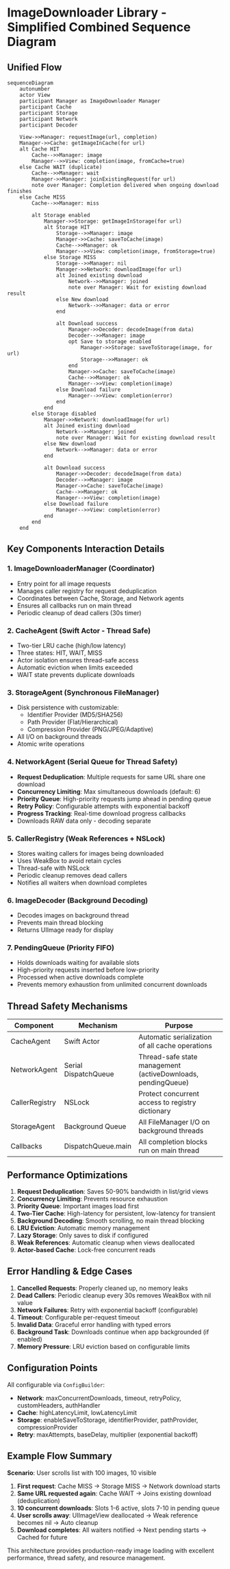 # ImageDownloader Library - Simplified Combined Sequence Diagram

## Unified Flow 

```mermaid
sequenceDiagram
    autonumber
    actor View
    participant Manager as ImageDownloader Manager
    participant Cache
    participant Storage
    participant Network
    participant Decoder

    View->>Manager: requestImage(url, completion)
    Manager->>Cache: getImageInCache(for url)
    alt Cache HIT
        Cache-->>Manager: image
        Manager-->>View: completion(image, fromCache=true)
    else Cache WAIT (duplicate)
        Cache-->>Manager: wait
        Manager->>Manager: joinExistingRequest(for url)
        note over Manager: Completion delivered when ongoing download finishes
    else Cache MISS
        Cache-->>Manager: miss

        alt Storage enabled
            Manager->>Storage: getImageInStorage(for url)
            alt Storage HIT
                Storage-->>Manager: image
                Manager->>Cache: saveToCache(image)
                Cache-->>Manager: ok
                Manager-->>View: completion(image, fromStorage=true)
            else Storage MISS
                Storage-->>Manager: nil
                Manager->>Network: downloadImage(for url)
                alt Joined existing download
                    Network-->>Manager: joined
                    note over Manager: Wait for existing download result
                else New download
                    Network-->>Manager: data or error
                end

                alt Download success
                    Manager->>Decoder: decodeImage(from data)
                    Decoder-->>Manager: image
                    opt Save to storage enabled
                        Manager->>Storage: saveToStorage(image, for url)
                        Storage-->>Manager: ok
                    end
                    Manager->>Cache: saveToCache(image)
                    Cache-->>Manager: ok
                    Manager-->>View: completion(image)
                else Download failure
                    Manager-->>View: completion(error)
                end
            end
        else Storage disabled
            Manager->>Network: downloadImage(for url)
            alt Joined existing download
                Network-->>Manager: joined
                note over Manager: Wait for existing download result
            else New download
                Network-->>Manager: data or error
            end

            alt Download success
                Manager->>Decoder: decodeImage(from data)
                Decoder-->>Manager: image
                Manager->>Cache: saveToCache(image)
                Cache-->>Manager: ok
                Manager-->>View: completion(image)
            else Download failure
                Manager-->>View: completion(error)
            end
        end
    end
```

## Key Components Interaction Details

### 1. **ImageDownloaderManager** (Coordinator)
- Entry point for all image requests
- Manages caller registry for request deduplication
- Coordinates between Cache, Storage, and Network agents
- Ensures all callbacks run on main thread
- Periodic cleanup of dead callers (30s timer)

### 2. **CacheAgent** (Swift Actor - Thread Safe)
- Two-tier LRU cache (high/low latency)
- Three states: HIT, WAIT, MISS
- Actor isolation ensures thread-safe access
- Automatic eviction when limits exceeded
- WAIT state prevents duplicate downloads

### 3. **StorageAgent** (Synchronous FileManager)
- Disk persistence with customizable:
  - Identifier Provider (MD5/SHA256)
  - Path Provider (Flat/Hierarchical)
  - Compression Provider (PNG/JPEG/Adaptive)
- All I/O on background threads
- Atomic write operations

### 4. **NetworkAgent** (Serial Queue for Thread Safety)
- **Request Deduplication**: Multiple requests for same URL share one download
- **Concurrency Limiting**: Max simultaneous downloads (default: 6)
- **Priority Queue**: High-priority requests jump ahead in pending queue
- **Retry Policy**: Configurable attempts with exponential backoff
- **Progress Tracking**: Real-time download progress callbacks
- Downloads RAW data only - decoding separate

### 5. **CallerRegistry** (Weak References + NSLock)
- Stores waiting callers for images being downloaded
- Uses WeakBox to avoid retain cycles
- Thread-safe with NSLock
- Periodic cleanup removes dead callers
- Notifies all waiters when download completes

### 6. **ImageDecoder** (Background Decoding)
- Decodes images on background thread
- Prevents main thread blocking
- Returns UIImage ready for display

### 7. **PendingQueue** (Priority FIFO)
- Holds downloads waiting for available slots
- High-priority requests inserted before low-priority
- Processed when active downloads complete
- Prevents memory exhaustion from unlimited concurrent downloads

## Thread Safety Mechanisms

| Component | Mechanism | Purpose |
|-----------|-----------|---------|
| CacheAgent | Swift Actor | Automatic serialization of all cache operations |
| NetworkAgent | Serial DispatchQueue | Thread-safe state management (activeDownloads, pendingQueue) |
| CallerRegistry | NSLock | Protect concurrent access to registry dictionary |
| StorageAgent | Background Queue | All FileManager I/O on background threads |
| Callbacks | DispatchQueue.main | All completion blocks run on main thread |

## Performance Optimizations

1. **Request Deduplication**: Saves 50-90% bandwidth in list/grid views
2. **Concurrency Limiting**: Prevents resource exhaustion
3. **Priority Queue**: Important images load first
4. **Two-Tier Cache**: High-latency for persistent, low-latency for transient
5. **Background Decoding**: Smooth scrolling, no main thread blocking
6. **LRU Eviction**: Automatic memory management
7. **Lazy Storage**: Only saves to disk if configured
8. **Weak References**: Automatic cleanup when views deallocated
9. **Actor-based Cache**: Lock-free concurrent reads

## Error Handling & Edge Cases

1. **Cancelled Requests**: Properly cleaned up, no memory leaks
2. **Dead Callers**: Periodic cleanup every 30s removes WeakBox with nil value
3. **Network Failures**: Retry with exponential backoff (configurable)
4. **Timeout**: Configurable per-request timeout
5. **Invalid Data**: Graceful error handling with typed errors
6. **Background Task**: Downloads continue when app backgrounded (if enabled)
7. **Memory Pressure**: LRU eviction based on configurable limits

## Configuration Points

All configurable via `ConfigBuilder`:

- **Network**: maxConcurrentDownloads, timeout, retryPolicy, customHeaders, authHandler
- **Cache**: highLatencyLimit, lowLatencyLimit
- **Storage**: enableSaveToStorage, identifierProvider, pathProvider, compressionProvider
- **Retry**: maxAttempts, baseDelay, multiplier (exponential backoff)

## Example Flow Summary

**Scenario**: User scrolls list with 100 images, 10 visible

1. **First request**: Cache MISS → Storage MISS → Network download starts
2. **Same URL requested again**: Cache WAIT → Joins existing download (deduplication)
3. **10 concurrent downloads**: Slots 1-6 active, slots 7-10 in pending queue
4. **User scrolls away**: UIImageView deallocated → Weak reference becomes nil → Auto cleanup
5. **Download completes**: All waiters notified → Next pending starts → Cached for future

This architecture provides production-ready image loading with excellent performance, thread safety, and resource management.
